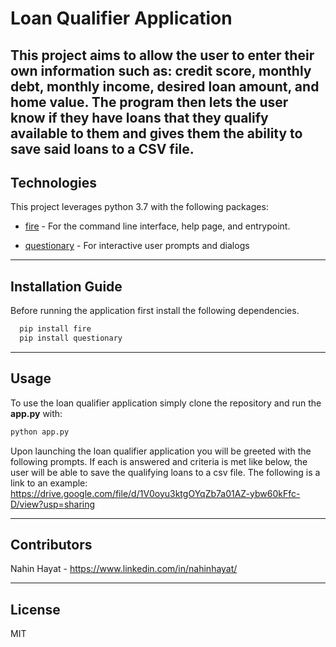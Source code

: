 # Loan Qualifier Application

This project aims to allow the user to enter their own information such as: credit score, monthly debt, monthly income, desired loan amount, and home value. The program then lets the user know if they have loans that they qualify available to them and gives them the ability to save said loans to a CSV file. 
---

## Technologies

This project leverages python 3.7 with the following packages:

* [fire](https://github.com/google/python-fire) - For the command line interface, help page, and entrypoint.

* [questionary](https://github.com/tmbo/questionary) - For interactive user prompts and dialogs
---

## Installation Guide

Before running the application first install the following dependencies.

```python
  pip install fire
  pip install questionary
```
---

## Usage


To use the loan qualifier application simply clone the repository and run the **app.py** with:

```python
python app.py
```

Upon launching the loan qualifier application you will be greeted with the following prompts. If each is answered and criteria is met like below, the user will be able to save the qualifying loans to a csv file. The following is a link to an example: https://drive.google.com/file/d/1V0oyu3ktgOYqZb7a01AZ-ybw60kFfc-D/view?usp=sharing




---

## Contributors

Nahin Hayat - https://www.linkedin.com/in/nahinhayat/

---

## License

MIT
